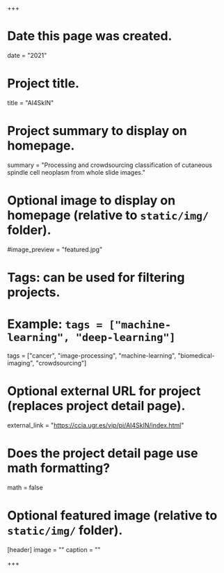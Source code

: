 +++
# Date this page was created.
date = "2021"

# Project title.
title = "AI4SkIN"

# Project summary to display on homepage.
summary = "Processing and crowdsourcing classification of cutaneous spindle cell neoplasm from whole slide images."

# Optional image to display on homepage (relative to `static/img/` folder).
#image_preview = "featured.jpg"

# Tags: can be used for filtering projects.
# Example: `tags = ["machine-learning", "deep-learning"]`
tags = ["cancer", "image-processing", "machine-learning", "biomedical-imaging", "crowdsourcing"]

# Optional external URL for project (replaces project detail page).
external_link = "https://ccia.ugr.es/vip/pi/AI4SkIN/index.html"


# Does the project detail page use math formatting?
math = false

# Optional featured image (relative to `static/img/` folder).
[header]
image = ""
caption = ""




+++
